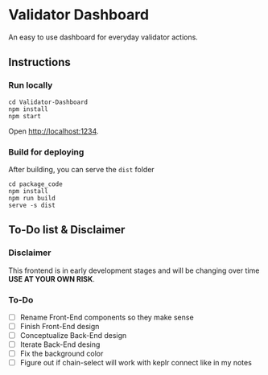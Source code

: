 # Validator Dashboard

An easy to use dashboard for everyday validator actions.

## Instructions

### Run locally
```
cd Validator-Dashboard
npm install
npm start
```
Open [http://localhost:1234](http://localhost:1234).

### Build for deploying 

After building, you can serve the `dist` folder

```
cd package_code
npm install
npm run build
serve -s dist
```

## To-Do list & Disclaimer

### Disclaimer
This frontend is in early development stages and will be changing over time **USE AT YOUR OWN RISK**.

### To-Do

- [ ] Rename Front-End components so they make sense
- [ ] Finish Front-End design
- [ ] Conceptualize Back-End design
- [ ] Iterate Back-End desing
- [ ] Fix the background color
- [ ] Figure out if chain-select will work with keplr connect like in my notes